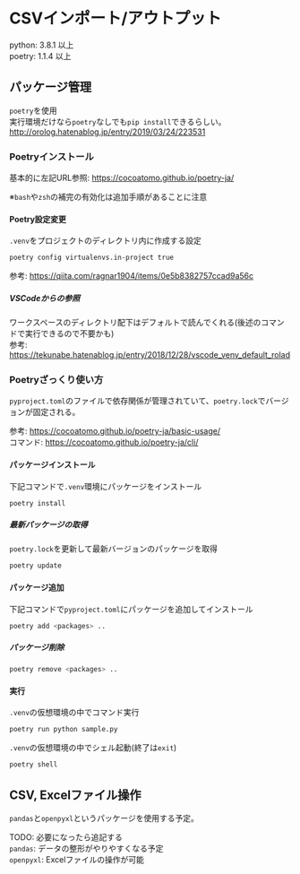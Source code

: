 # CSVインポート/アウトプット
python: 3.8.1 以上  
poetry: 1.1.4 以上

## パッケージ管理
`poetry`を使用  
実行環境だけなら`poetry`なしでも`pip install`できるらしい。http://orolog.hatenablog.jp/entry/2019/03/24/223531

### Poetryインストール
基本的に左記URL参照: https://cocoatomo.github.io/poetry-ja/

※`bash`や`zsh`の補完の有効化は追加手順があることに注意

#### Poetry設定変更
`.venv`をプロジェクトのディレクトリ内に作成する設定

```sh
poetry config virtualenvs.in-project true
```

参考: https://qiita.com/ragnar1904/items/0e5b8382757ccad9a56c

##### VSCodeからの参照
ワークスペースのディレクトリ配下はデフォルトで読んでくれる(後述のコマンドで実行できるので不要かも)  
参考: https://tekunabe.hatenablog.jp/entry/2018/12/28/vscode_venv_default_rolad

### Poetryざっくり使い方
`pyproject.toml`のファイルで依存関係が管理されていて、`poetry.lock`でバージョンが固定される。

参考: https://cocoatomo.github.io/poetry-ja/basic-usage/  
コマンド: https://cocoatomo.github.io/poetry-ja/cli/

#### パッケージインストール
下記コマンドで`.venv`環境にパッケージをインストール

```sh
poetry install
```

##### 最新パッケージの取得
`poetry.lock`を更新して最新バージョンのパッケージを取得

```sh
poetry update
```

#### パッケージ追加
下記コマンドで`pyproject.toml`にパッケージを追加してインストール

```sh
poetry add <packages> ..
```

##### パッケージ削除

```sh
poetry remove <packages> ..
```

#### 実行
`.venv`の仮想環境の中でコマンド実行

```sh
poetry run python sample.py
```

`.venv`の仮想環境の中でシェル起動(終了は`exit`)

```sh
poetry shell
```

## CSV, Excelファイル操作
`pandas`と`openpyxl`というパッケージを使用する予定。

TODO: 必要になったら追記する  
`pandas`: データの整形がやりやすくなる予定  
`openpyxl`: Excelファイルの操作が可能
